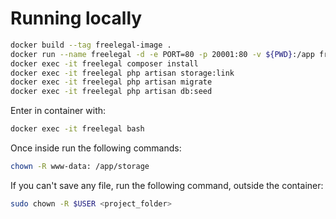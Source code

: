 # Running locally
```sh
docker build --tag freelegal-image .
docker run --name freelegal -d -e PORT=80 -p 20001:80 -v ${PWD}:/app freelegal-image
docker exec -it freelegal composer install
docker exec -it freelegal php artisan storage:link
docker exec -it freelegal php artisan migrate
docker exec -it freelegal php artisan db:seed
```

Enter in container with:
```sh
docker exec -it freelegal bash
```

Once inside run the following commands:
```sh
chown -R www-data: /app/storage
```

If you can't save any file, run the following command, outside the container:
```sh
sudo chown -R $USER <project_folder>
```
